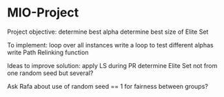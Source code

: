 # MIO-Project

Project objective:
determine best alpha
determine best size of Elite Set

To implement:
loop over all instances
write a loop to test different alphas
write Path Relinking function

Ideas to improve solution:
apply LS during PR
determine Elite Set not from one random seed but several?

Ask Rafa about use of random seed == 1 for fairness between groups?